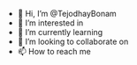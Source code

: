 - 👋 Hi, I’m @TejodhayBonam
- 👀 I’m interested in 
- 🌱 I’m currently learning 
- 💞️ I’m looking to collaborate on 
- 📫 How to reach me 
          

<!---
TejodhayBonam/TejodhayBonam is a ✨ special ✨ repository because its `README.md` (this file) appears on your GitHub profile.
You can click the Preview link to take a look at your changes.
--->
